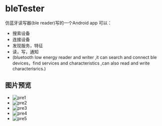 # bleTester 
仿蓝牙读写器(ble reader)写的一个Android app
可以：
* 搜索设备
* 连接设备
* 发现服务，特征
* 读，写，通知
* (bluetooth low energy reader and writer ,it can search and connect ble devices，find services and characteristics ,can also read and write  characterisrics.)

## 图片预览
* ![pre1](https://github.com/SouthAve/bleTester/blob/master/screenshot/Screenshot_2016-02-16-17-34-31.png)
* ![pre2](https://github.com/SouthAve/bleTester/blob/master/screenshot/Screenshot_2016-02-16-17-39-47.png)
* ![pre3](https://github.com/SouthAve/bleTester/blob/master/screenshot/Screenshot_2016-02-16-17-39-59.png)
* ![pre4](https://github.com/SouthAve/bleTester/blob/master/screenshot/Screenshot_2016-02-16-17-41-50.png)
* ![pre5](https://github.com/SouthAve/bleTester/blob/master/screenshot/Screenshot_2016-02-16-17-42-09.png)

